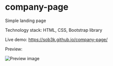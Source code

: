 # company-page
Simple landing page

Technology stack: HTML, CSS, Bootstrap library

Live demo: https://sob3k.github.io/company-page/

Preview:

![Preview image](https://i.imgur.com/NVFTikX.jpg)
